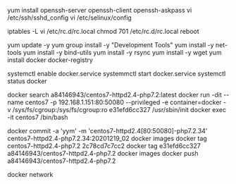 
yum install openssh-server openssh-client openssh-askpass
vi /etc/ssh/sshd_config
vi /etc/selinux/config

iptables -L
vi /etc/rc.d/rc.local
chmod 701 /etc/rc.d/rc.local
reboot

yum update -y
yum group install -y "Development Tools"
yum install -y net-tools
yum install -y bind-utils
yum install -y rsync
yum install -y wget
yum install docker docker-registry

systemctl enable docker.service
systemmctl start docker.service
systemctl status docker


docker search a84146943/centos7-httpd2.4-php7.2:latest
docker run -dit --name centos7  -p 192.168.1.151:80:50080 --privileged -e container=docker -v /sys/fs/cgroup:/sys/fs/cgroup:ro e31efd6cc327 /usr/sbin/init
docker exec -it centos7 /bin/bash



docker commit -a 'yym' -m 'centos7-httpd2.4[80:50080]-php7.2.34' centos7-httpd2.4-php7.2.34:20201219_02
docker images
docker tag centos7-httpd2.4-php7.2 2c78cd7c7cc2
docker tag e31efd6cc327 a84146943/centos7-httpd2.4-php7.2
docker images
docker push a84146943/centos7-httpd2.4-php7.2


docker network
